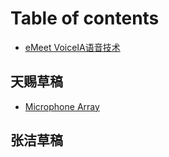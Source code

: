 # Table of contents

* [eMeet VoiceIA语音技术](README.md)

## 天赐草稿

* [Microphone Array](tian-ci-cao-gao/microphone-array.md)

## 张洁草稿


